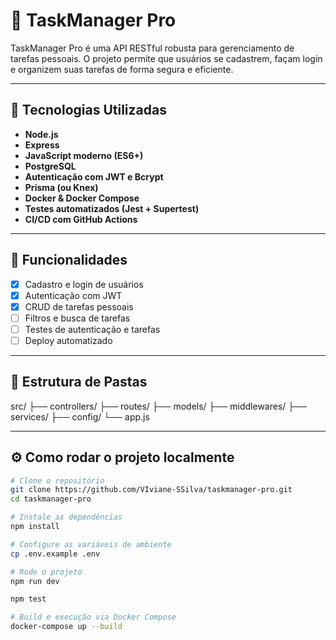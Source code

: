 # 🧠 TaskManager Pro

TaskManager Pro é uma API RESTful robusta para gerenciamento de tarefas pessoais. O projeto permite que usuários se cadastrem, façam login e organizem suas tarefas de forma segura e eficiente.

---

## 🚀 Tecnologias Utilizadas

- **Node.js**
- **Express**
- **JavaScript moderno (ES6+)**
- **PostgreSQL**
- **Autenticação com JWT e Bcrypt**
- **Prisma (ou Knex)**
- **Docker & Docker Compose**
- **Testes automatizados (Jest + Supertest)**
- **CI/CD com GitHub Actions**

---

## 📌 Funcionalidades

- [x] Cadastro e login de usuários
- [x] Autenticação com JWT
- [x] CRUD de tarefas pessoais
- [ ] Filtros e busca de tarefas
- [ ] Testes de autenticação e tarefas
- [ ] Deploy automatizado

---

## 📁 Estrutura de Pastas

src/
├── controllers/
├── routes/
├── models/
├── middlewares/
├── services/
├── config/
└── app.js


---

## ⚙️ Como rodar o projeto localmente

```bash
# Clone o repositório
git clone https://github.com/VIviane-SSilva/taskmanager-pro.git
cd taskmanager-pro

# Instale as dependências
npm install

# Configure as variáveis de ambiente
cp .env.example .env

# Rode o projeto
npm run dev

npm test

# Build e execução via Docker Compose
docker-compose up --build
